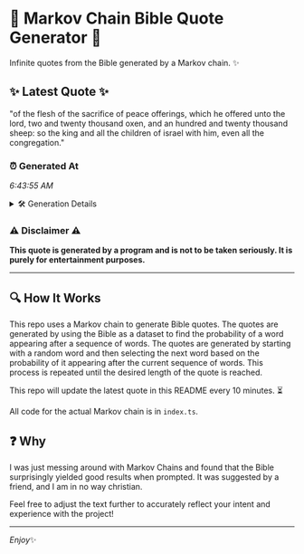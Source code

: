 # 📖 Markov Chain Bible Quote Generator 📖

Infinite quotes from the Bible generated by a Markov chain. ✨

## ✨ Latest Quote ✨
"of the flesh of the sacrifice of peace offerings, which he offered unto the lord, two and twenty thousand oxen, and an hundred and twenty thousand sheep: so the king and all the children of israel with him, even all the congregation."

### ⏰ Generated At
*6:43:55 AM*

<details>
    <summary>🛠️ Generation Details</summary>
    <p>
        <strong>🌱 Seed:</strong> of<br>
        <strong>🔄 Iterations:</strong> 41<br>
        <strong>📜 Context History:</strong><br>[ of ]: the<br>[ of, the ]: flesh<br>[ of, the, flesh ]: of<br>[ of, the, flesh, of ]: the<br>[ of, the, flesh, of, the ]: sacrifice<br>[ of, the, flesh, of, the, sacrifice ]: of<br>[ the, flesh, of, the, sacrifice, of ]: peace<br>[ flesh, of, the, sacrifice, of, peace ]: offerings,<br>[ of, the, sacrifice, of, peace, offerings, ]: which<br>[ the, sacrifice, of, peace, offerings,, which ]: he<br>[ sacrifice, of, peace, offerings,, which, he ]: offered<br>[ of, peace, offerings,, which, he, offered ]: unto<br>[ peace, offerings,, which, he, offered, unto ]: the<br>[ offerings,, which, he, offered, unto, the ]: lord,<br>[ which, he, offered, unto, the, lord, ]: two<br>[ he, offered, unto, the, lord,, two ]: and<br>[ offered, unto, the, lord,, two, and ]: twenty<br>[ unto, the, lord,, two, and, twenty ]: thousand<br>[ the, lord,, two, and, twenty, thousand ]: oxen,<br>[ lord,, two, and, twenty, thousand, oxen, ]: and<br>[ two, and, twenty, thousand, oxen,, and ]: an<br>[ and, twenty, thousand, oxen,, and, an ]: hundred<br>[ twenty, thousand, oxen,, and, an, hundred ]: and<br>[ thousand, oxen,, and, an, hundred, and ]: twenty<br>[ oxen,, and, an, hundred, and, twenty ]: thousand<br>[ and, an, hundred, and, twenty, thousand ]: sheep:<br>[ an, hundred, and, twenty, thousand, sheep: ]: so<br>[ hundred, and, twenty, thousand, sheep:, so ]: the<br>[ and, twenty, thousand, sheep:, so, the ]: king<br>[ twenty, thousand, sheep:, so, the, king ]: and<br>[ thousand, sheep:, so, the, king, and ]: all<br>[ sheep:, so, the, king, and, all ]: the<br>[ so, the, king, and, all, the ]: children<br>[ the, king, and, all, the, children ]: of<br>[ king, and, all, the, children, of ]: israel<br>[ and, all, the, children, of, israel ]: with<br>[ all, the, children, of, israel, with ]: him,<br>[ the, children, of, israel, with, him, ]: even<br>[ children, of, israel, with, him,, even ]: all<br>[ of, israel, with, him,, even, all ]: the<br>[ israel, with, him,, even, all, the ]: congregation.<br>
    </p>
</details>

### ⚠️ Disclaimer ⚠️
**This quote is generated by a program and is not to be taken seriously. It is purely for entertainment purposes.**

---

## 🔍 How It Works

This repo uses a Markov chain to generate Bible quotes. The quotes are generated by using the Bible as a dataset to find the probability of a word appearing after a sequence of words. The quotes are generated by starting with a random word and then selecting the next word based on the probability of it appearing after the current sequence of words. This process is repeated until the desired length of the quote is reached.

This repo will update the latest quote in this README every 10 minutes. ⏳

All code for the actual Markov chain is in `index.ts`.

## ❓ Why

I was just messing around with Markov Chains and found that the Bible surprisingly yielded good results when prompted. 
It was suggested by a friend, and I am in no way christian.

Feel free to adjust the text further to accurately reflect your intent and experience with the project!

---

*Enjoy*✨
